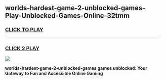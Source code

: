 
## worlds-hardest-game-2-unblocked-games-Play-Unblocked-Games-Online-32tmm
<h3>
<a href="https://premium76.site?title=worlds-hardest-game-2-unblocked-games&ref=24A">CLICK TO PLAY</a></h3>
<hr>

<h3>
<a href="https://premium76.site?title=worlds-hardest-game-2-unblocked-games&ref=24A">CLICK 2 PLAY</a>
  
</h3>

<a href="https://premium76.site?title=worlds-hardest-game-2-unblocked-games&ref=24A"><img src="https://clearcache.store/games.png"></a>


**worlds-hardest-game-2-unblocked-games games unblocked: Your Gateway to Fun and Accessible Online Gaming**
